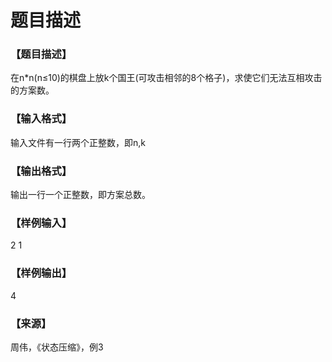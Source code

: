 # 题目描述


<h3>
【题目描述】
</h3>
<p>
在n*n(n≤10)的棋盘上放k个国王(可攻击相邻的8个格子)，求使它们无法互相攻击的方案数。
</p>
<h3>
【输入格式】
</h3>
<p>
输入文件有一行两个正整数，即n,k
</p>
<h3>
【输出格式】
</h3>
<p>
输出一行一个正整数，即方案总数。
</p>
<h3>
【样例输入】
</h3>
<p>
2 1
</p>
<h3>
【样例输出】
</h3>
<p>
4
</p>
<h3>
【来源】
</h3>
<p>
周伟，《状态压缩》，例3
</p>
